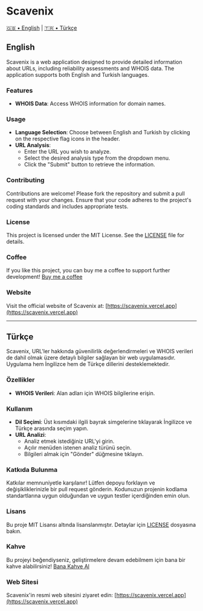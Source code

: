 # Scavenix

[🇬🇧 • English](#english) | [🇹🇷 • Türkçe](#türkçe)

## English

Scavenix is a web application designed to provide detailed information about URLs, including reliability assessments and WHOIS data. The application supports both English and Turkish languages.

### Features

- **WHOIS Data**: Access WHOIS information for domain names.

### Usage

- **Language Selection**: Choose between English and Turkish by clicking on the respective flag icons in the header.
- **URL Analysis**:
  - Enter the URL you wish to analyze.
  - Select the desired analysis type from the dropdown menu.
  - Click the "Submit" button to retrieve the information.

### Contributing

Contributions are welcome! Please fork the repository and submit a pull request with your changes. Ensure that your code adheres to the project's coding standards and includes appropriate tests.

### License

This project is licensed under the MIT License. See the [LICENSE](LICENSE) file for details.

### Coffee

If you like this project, you can buy me a coffee to support further development! [Buy me a coffee](https://kofe.al/senan)

### Website

Visit the official website of Scavenix at: [https://scavenix.vercel.app](https://scavenix.vercel.app)

---

## Türkçe

Scavenix, URL'ler hakkında güvenilirlik değerlendirmeleri ve WHOIS verileri de dahil olmak üzere detaylı bilgiler sağlayan bir web uygulamasıdır. Uygulama hem İngilizce hem de Türkçe dillerini desteklemektedir.

### Özellikler

- **WHOIS Verileri**: Alan adları için WHOIS bilgilerine erişin.

### Kullanım

- **Dil Seçimi**: Üst kısımdaki ilgili bayrak simgelerine tıklayarak İngilizce ve Türkçe arasında seçim yapın.
- **URL Analizi**:
  - Analiz etmek istediğiniz URL'yi girin.
  - Açılır menüden istenen analiz türünü seçin.
  - Bilgileri almak için "Gönder" düğmesine tıklayın.

### Katkıda Bulunma

Katkılar memnuniyetle karşılanır! Lütfen depoyu forklayın ve değişikliklerinizle bir pull request gönderin. Kodunuzun projenin kodlama standartlarına uygun olduğundan ve uygun testler içerdiğinden emin olun.

### Lisans

Bu proje MIT Lisansı altında lisanslanmıştır. Detaylar için [LICENSE](LICENSE) dosyasına bakın.

### Kahve

Bu projeyi beğendiyseniz, geliştirmelere devam edebilmem için bana bir kahve alabilirsiniz! [Bana Kahve Al](https://kofe.al/senan)

### Web Sitesi

Scavenix'in resmi web sitesini ziyaret edin: [https://scavenix.vercel.app](https://scavenix.vercel.app)
